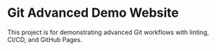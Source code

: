 # Git Advanced Demo Website

This project is for demonstrating advanced Git workflows with linting, CI/CD, and GitHub Pages.
